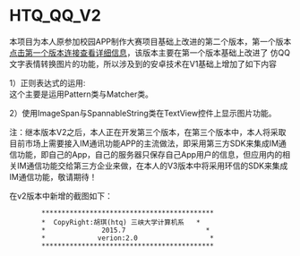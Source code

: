 # HTQ_QQ_V2
本项目为本人原参加校园APP制作大赛项目基础上改进的第二个版本，第一个版本<a href=https://github.com/HuTianQi/HTQ_QQ>点击第一个版本连接查看详细信息</a>，该版本主要在第一个版本基础上改进了
仿QQ文字表情转换图片的功能，所以涉及到的安卓技术在V1基础上增加了如下内容

1）正则表达式的运用:
 <br> 这个主要是运用Pattern类与Matcher类。
 
2）使用ImageSpan与SpannableString类在TextView控件上显示图片功能。

注：继本版本V2之后，本人正在开发第三个版本，在第三个版本中，本人将采取目前市场上需要接入IM通讯功能APP的主流做法，即采用第三方SDK来集成IM通信功能，即自己的App，自己的服务器只保存自己App用户的信息，但应用内的相关IM通信功能交给第三方企业来做，在本人的V3版本中将采用环信的SDK来集成IM通信功能，敬请期待！

在v2版本中新增的截图如下：




            *******************************************
            *  CopyRight:胡琪(htq) 三峡大学计算机系   *
            *              2015.7                    *
            *             verion:2.0                  *
            *******************************************
